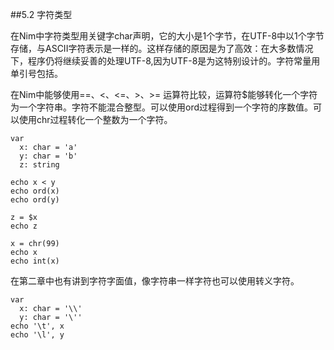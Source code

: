 ##5.2 字符类型

在Nim中字符类型用关键字char声明，它的大小是1个字节，在UTF-8中以1个字节存储，与ASCII字符表示是一样的。这样存储的原因是为了高效：在大多数情况下，程序仍将继续妥善的处理UTF-8,因为UTF-8是为这特别设计的。字符常量用单引号包括。

在Nim中能够使用==、<、<=、>、>= 运算符比较，运算符$能够转化一个字符为一个字符串。字符不能混合整型。可以使用ord过程得到一个字符的序数值。可以使用chr过程转化一个整数为一个字符。
    
    var 
      x: char = 'a'
      y: char = 'b'
      z: string
    
    echo x < y
    echo ord(x)   
    echo ord(y)
    
    z = $x
    echo z
    
    x = chr(99)
    echo x 
    echo int(x)

在第二章中也有讲到字符字面值，像字符串一样字符也可以使用转义字符。

    var
      x: char = '\\'
      y: char = '\''
    echo '\t', x
    echo '\l', y